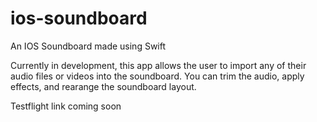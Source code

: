 # ios-soundboard
An IOS Soundboard made using Swift

Currently in development, this app allows the user to import any of their audio files or videos into the soundboard. 
You can trim the audio, apply effects, and rearange the soundboard layout.

Testflight link coming soon

